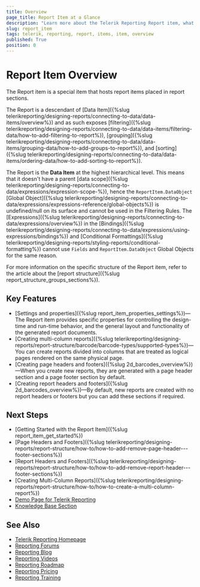 ```yaml
---
title: Overview
page_title: Report Item at a Glance
description: "Learn more about the Telerik Reporting Report item, what are its key features and how you may use them."
slug: report_item
tags: telerik, reporting, report, items, item, overview
published: True
position: 0
---
```


# Report Item Overview

The Report item is a special item that hosts report items placed in report sections.

The Report is a descendant of [Data Item]({%slug telerikreporting/designing-reports/connecting-to-data/data-items/overview%}) and as such exposes [filtering]({%slug telerikreporting/designing-reports/connecting-to-data/data-items/filtering-data/how-to-add-filtering-to-report%}), [grouping]({%slug telerikreporting/designing-reports/connecting-to-data/data-items/grouping-data/how-to-add-groups-to-report%}), and [sorting]({%slug telerikreporting/designing-reports/connecting-to-data/data-items/ordering-data/how-to-add-sorting-to-report%}).

The Report is the __Data Item__ at the highest hierarchical level. This means that it doesn't have a parent [data scope]({%slug telerikreporting/designing-reports/connecting-to-data/expressions/expression-scope-%}), hence the `ReportItem.DataObject` [Global Object]({%slug telerikreporting/designing-reports/connecting-to-data/expressions/expressions-reference/global-objects%}) is undefined/null on its surface and cannot be used in the Filtering Rules. The [Expressions]({%slug telerikreporting/designing-reports/connecting-to-data/expressions/overview%}) in the [Bindings]({%slug telerikreporting/designing-reports/connecting-to-data/expressions/using-expressions/bindings%}) and [Conditional Formattings]({%slug telerikreporting/designing-reports/styling-reports/conditional-formatting%}) cannot use `Fields` and `ReportItem.DataObject` Global Objects for the same reason.

For more information on the specific structure of the Report item, refer to the article about the [report structure]({%slug report_structure_groups_sections%}).

## Key Features 

* [Settings and properties]({%slug report_item_properties_settings%})—The Report item provides specific properties for controlling the design-time and run-time behavior, and the general layout and functionality of the generated report documents.
* [Creating multi-column reports]({%slug telerikreporting/designing-reports/report-structure/barcode/barcode-types/supported-types%})—You can create reports divided into columns that are treated as logical pages rendered on the same physical page.
* [Creating page headers and footers]({%slug 2d_barcodes_overview%})—When you create new reports, they are generated with a page header section and a page footer section by default.
* [Creating report headers and footers]({%slug 2d_barcodes_overview%})—By default, new reports are created with no report headers or footers but you can add these sections if required.

## Next Steps

* [Getting Started with the Report Item]({%slug report_item_get_started%})
* [Page Headers and Footers]({%slug telerikreporting/designing-reports/report-structure/how-to/how-to-add-remove-page-header---footer-sections%})
* [Report Headers and Footers]({%slug telerikreporting/designing-reports/report-structure/how-to/how-to-add-remove-report-header---footer-sections%})
* [Creating Multi-Column Reports]({%slug telerikreporting/designing-reports/report-structure/how-to/how-to-create-a-multi-column-report%})
* [Demo Page for Telerik Reporting](https://demos.telerik.com/reporting)
* [Knowledge Base Section](/knowledge-base)

## See Also

* [Telerik Reporting Homepage](https://www.telerik.com/products/reporting)
* [Reporting Forums](https://www.telerik.com/forums/reporting)
* [Reporting Blog](https://www.telerik.com/blogs/tag/reporting)
* [Reporting Videos](https://www.telerik.com/videos/reporting)
* [Reporting Roadmap](https://www.telerik.com/support/whats-new/reporting/roadmap)
* [Reporting Pricing](https://www.telerik.com/purchase/individual/reporting)
* [Reporting Training](https://learn.telerik.com/learn/course/external/view/elearning/19/reporting-report-server-training)
